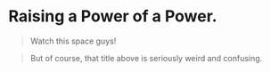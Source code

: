 # Raising a Power of a Power.
> Watch this space guys!

>But of course, that title above is seriously weird and confusing.

